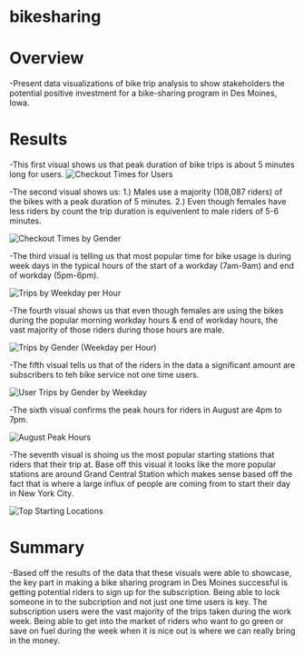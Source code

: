 # bikesharing

# Overview
-Present data visualizations of bike trip analysis to show stakeholders the potential positive investment for a bike-sharing program in Des Moines, Iowa.

# Results
-This first visual shows us that peak duration of bike trips is about 5 minutes long for users.
![Checkout Times for Users](https://user-images.githubusercontent.com/91859720/156986258-27ba086f-d56a-41d3-a0df-5714d59b3a87.png)




-The second visual shows us:
    1.) Males use a majority (108,087 riders) of the bikes with a peak duration of 5 minutes.
    2.) Even though females have less riders by count the trip duration is equivenlent to male riders of 5-6 minutes.

![Checkout Times by Gender](https://user-images.githubusercontent.com/91859720/156986421-0e15dc2a-725b-4c81-8245-39d1dccd22ff.png)



-The third visual is telling us that most popular time for bike usage is during week days in the typical hours of the start of a workday (7am-9am) and end of workday (5pm-6pm).

![Trips by Weekday per Hour](https://user-images.githubusercontent.com/91859720/156986595-a795db46-f0d5-49ca-9dfa-f9f8ae1fae53.png)





-The fourth visual shows us that even though females are using the bikes during the popular morning workday hours & end of workday hours, the vast majority of those riders during those hours are male.

![Trips by Gender (Weekday per Hour)](https://user-images.githubusercontent.com/91859720/156986725-517f5eb6-d0bd-4769-953e-487bc539d07d.png)





-The fifth visual tells us that of the riders in the data a significant amount are subscribers to teh bike service not one time users.

![User Trips by Gender by Weekday](https://user-images.githubusercontent.com/91859720/156986799-102fa42d-4688-4000-ac12-20ff312e69db.png)





-The sixth visual confirms the peak hours for riders in August are 4pm to 7pm.

![August Peak Hours](https://user-images.githubusercontent.com/91859720/156986896-5d31e285-18ee-4e0b-b451-a0e3d2f34e25.png)




-The seventh visual is shoing us the most popular starting stations that riders that their trip at. Base off this visual it looks like the more popular stations are around Grand Central Station which makes sense based off the fact that is where a large influx of people are coming from to start their day in New York City.

![Top Starting Locations](https://user-images.githubusercontent.com/91859720/156987003-20e902a3-8529-4ca8-ac01-1148da1a60cc.png)






# Summary
-Based off the results of the data that these visuals were able to showcase, the key part in making a bike sharing program in Des Moines successful is getting potential riders to sign up for the subscription. Being able to lock someone in to the subcription and not just one time users is key. The subscription users were the vast majority of the trips taken during the work week. Being able to get into the market of riders who want to go green or save on fuel during the week when it is nice out is where we can really bring in the money. 
